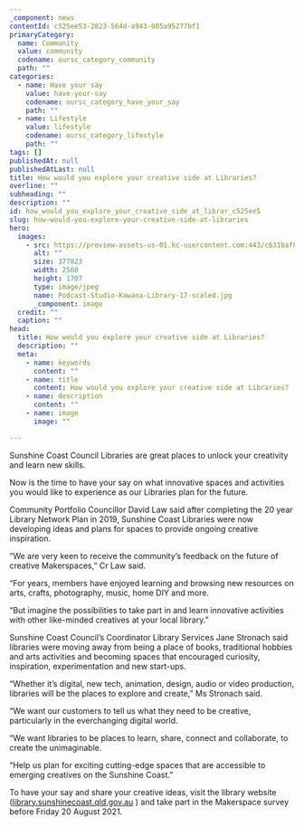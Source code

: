 ```yaml
---
_component: news
contentId: c525ee53-2823-564d-a943-005a95277bf1
primaryCategory:
  name: Community
  value: community
  codename: oursc_category_community
  path: ""
categories:
  - name: Have your say
    value: have-your-say
    codename: oursc_category_have_your_say
    path: ""
  - name: Lifestyle
    value: lifestyle
    codename: oursc_category_lifestyle
    path: ""
tags: []
publishedAt: null
publishedAtLast: null
title: How would you explore your creative side at Libraries?
overline: ""
subheading: ""
description: ""
id: how_would_you_explore_your_creative_side_at_librar_c525ee5
slug: how-would-you-explore-your-creative-side-at-libraries
hero:
  images:
    - src: https://preview-assets-us-01.kc-usercontent.com:443/c631baf8-1b46-001f-580c-d0001b68b4a8/57584c3d-aa23-4392-b5a0-aa75dda8f507/Podcast-Studio-Kawana-Library-17-scaled.jpg
      alt: ""
      size: 377823
      width: 2560
      height: 1707
      type: image/jpeg
      name: Podcast-Studio-Kawana-Library-17-scaled.jpg
      _component: image
  credit: ""
  caption: ""
head:
  title: How would you explore your creative side at Libraries?
  description: ""
  meta:
    - name: keywords
      content: ""
    - name: title
      content: How would you explore your creative side at Libraries?
    - name: description
      content: ""
    - name: image
      image: ""

---
```

Sunshine Coast Council Libraries are great places to unlock your creativity and learn new skills.

Now is the time to have your say on what innovative spaces and activities you would like to experience as our Libraries plan for the future.

Community Portfolio Councillor David Law said after completing the 20 year Library Network Plan in 2019, Sunshine Coast Libraries were now developing ideas and plans for spaces to provide ongoing creative inspiration.

“We are very keen to receive the community’s feedback on the future of creative Makerspaces,” Cr Law said.

“For years, members have enjoyed learning and browsing new resources on arts, crafts, photography, music, home DIY and more.

“But imagine the possibilities to take part in and learn innovative activities with other like-minded creatives at your local library.”

Sunshine Coast Council’s Coordinator Library Services Jane Stronach said libraries were moving away from being a place of books, traditional hobbies and arts activities and becoming spaces that encouraged curiosity, inspiration, experimentation and new start-ups.

“Whether it’s digital, new tech, animation, design, audio or video production, libraries will be the places to explore and create,” Ms Stronach said.

“We want our customers to tell us what they need to be creative, particularly in the everchanging digital world.

“We want libraries to be places to learn, share, connect and collaborate, to create the unimaginable.

“Help us plan for exciting cutting-edge spaces that are accessible to emerging creatives on the Sunshine Coast.”

To have your say and share your creative ideas, visit the library website ([library.sunshinecoast.qld.gov.au](https://library.sunshinecoast.qld.gov.au/About-Libraries/News/Makerspace-Survey)
) and take part in the Makerspace survey before Friday 20 August 2021.
